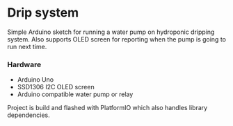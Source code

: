 # Drip system

Simple Arduino sketch for running a water pump on hydroponic dripping system. Also supports OLED screen for reporting when the pump is going to run next time.

### Hardware

- Arduino Uno
- SSD1306 I2C OLED screen
- Arduino compatible water pump or relay

Project is build and flashed with PlatformIO which also handles library dependencies.
